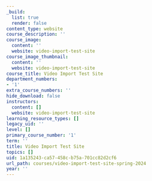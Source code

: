 ```yaml
---
_build:
  list: true
  render: false
content_type: website
course_description: ''
course_image:
  content: ''
  website: video-import-test-site
course_image_thumbnail:
  content: ''
  website: video-import-test-site
course_title: Video Import Test Site
department_numbers:
- '1'
extra_course_numbers: ''
hide_download: false
instructors:
  content: []
  website: video-import-test-site
learning_resource_types: []
legacy_uid: ''
level: []
primary_course_number: '1'
term: ''
title: Video Import Test Site
topics: []
uid: 1a135243-ca57-458c-b75a-701cc82d2cf6
url_path: courses/video-import-test-site-spring-2024
year: ''
---
```


